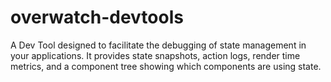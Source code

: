 # overwatch-devtools
A Dev Tool designed to facilitate the debugging of state management in your applications. It provides state snapshots, action logs, render time metrics, and a component tree showing which components are using state.

